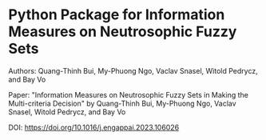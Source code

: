 # Python Package for Information Measures on Neutrosophic Fuzzy Sets

Authors: Quang-Thinh Bui, My-Phuong Ngo, Vaclav Snasel, Witold Pedrycz, and Bay Vo

Paper: "Information Measures on Neutrosophic Fuzzy Sets in Making the Multi-criteria Decision" by Quang-Thinh Bui, My-Phuong Ngo, Vaclav Snasel, Witold Pedrycz, and Bay Vo

DOI: https://doi.org/10.1016/j.engappai.2023.106026
